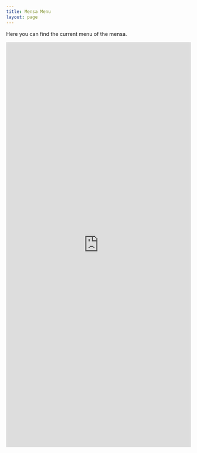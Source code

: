 ```yaml
---
title: Mensa Menu
layout: page
---
```


Here you can find the current menu of the mensa.

<iframe id="blockrandom" name="iframe" src="https://stwno.de/infomax/daten-extern/html/speiseplaene.php?einrichtung=UNI-P" width="100%" height="1100" scrolling="auto" frameborder="0" class="wrapper">
</iframe>